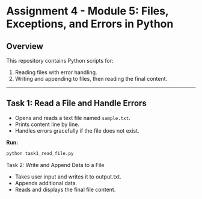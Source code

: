 # Assignment 4 - Module 5: Files, Exceptions, and Errors in Python

## **Overview**
This repository contains Python scripts for:
1. Reading files with error handling.
2. Writing and appending to files, then reading the final content.

---

## **Task 1: Read a File and Handle Errors**
- Opens and reads a text file named `sample.txt`.
- Prints content line by line.
- Handles errors gracefully if the file does not exist.

**Run:**
```bash
python task1_read_file.py
```
Task 2: Write and Append Data to a File
- Takes user input and writes it to output.txt.
- Appends additional data.
- Reads and displays the final file content.

